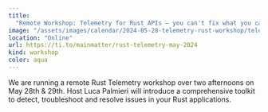 ```yaml
---
title:
  "Remote Workshop: Telemetry for Rust APIs – you can't fix what you can't see"
image: "/assets/images/calendar/2024-05-28-telemetry-rust-workshop/telemetryworskhop.jpg"
location: "Online"
url: https://ti.to/mainmatter/rust-telemetry-may-2024
kind: workshop
color: aqua
---
```


We are running a remote Rust Telemetry workshop over two afternoons on May 28th
& 29th. Host Luca Palmieri will introduce a comprehensive toolkit to detect,
troubleshoot and resolve issues in your Rust applications.
